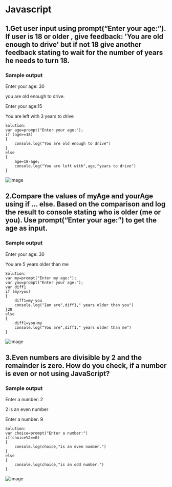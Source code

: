 # Javascript
## 1.Get user input using prompt(“Enter your age:”). If user is 18 or older , give feedback: 'You are old enough to drive' but if not 18 give another feedback stating to wait for the number of years he needs to turn 18. 

### Sample output
Enter your age: 30

you are old enough to drive.

Enter your age:15

You are left with 3 years to drive
```
Solution:
var age=prompt("Enter your age:");
if (age>=18)
{
    console.log("You are old enough to drive")
}
else
{
    age=18-age;
    console.log("You are left with",age,"years to drive")
}
```

![image](https://user-images.githubusercontent.com/94692595/232670930-b2aa31ab-fc12-4ab9-9eaa-cb90af5d4c6b.png)


## 2.Compare the values of myAge and yourAge using if … else. Based on the comparison and log the result to console stating who is older (me or you). Use prompt(“Enter your age:”) to get the age as input.

### Sample output
Enter your age: 30

You are 5 years older than me

```
Solution:
var my=prompt("Enter my age:");
var you=prompt("Enter your age:");
var diff1
if (my>you)
{
    diff1=my-you
    console.log("Iam are",diff1," years older than you")
}20
else
{
    diff1=you-my
    console.log("You are",diff1," years older than me")
}

```
![image](https://user-images.githubusercontent.com/94692595/232671169-052cace0-61ee-4588-aa50-297ddd064b37.png)


## 3.Even numbers are divisible by 2 and the remainder is zero. How do you check, if a number is even or not using JavaScript?

### Sample output
Enter a number: 2

2 is an even number

Enter a number: 9

```
Solution:
var choice=prompt("Enter a number:")
if(choice%2==0)
{
    console.log(choice,"is an even number.")
}
else
{
    console.log(choice,"is an odd number.")
}
```
![image](https://user-images.githubusercontent.com/94692595/232671294-cd067120-d5e5-4786-b163-b10185bcda48.png)
